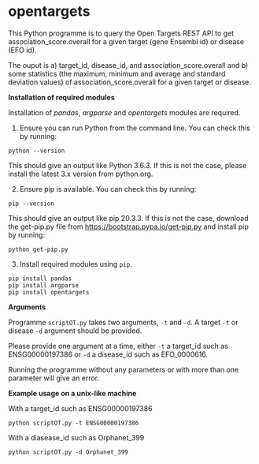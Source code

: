 # opentargets
This Python programme is to query the Open Targets REST API to get association_score.overall for a given target (gene Ensembl id) or disease (EFO id).

The ouput is a) target_id, disease_id, and association_score.overall and b) some statistics (the maximum, minimum and average and standard deviation values) of association_score.overall for a given target or disease.


**Installation of required modules**

Installation of *pandas*, *argparse* and *opentargets* modules are required.

1) Ensure you can run Python from the command line. You can check this by running:
```
python --version
```
This should give an output like Python 3.6.3. If this is not the case, please install the latest 3.x version from python.org.

2) Ensure pip is available. You can check this by running:
```
pip --version
```
This should give an output like pip 20.3.3. If this is not the case, download the get-pip.py file from https://bootstrap.pypa.io/get-pip.py and install pip by running:
```
python get-pip.py
```
3) Install required modules using `pip`.
```
pip install pandas
pip install argparse
pip install opentargets
```

**Arguments**

Programme `scriptOT.py` takes two arguments, `-t` and `-d`. A target `-t` or disease `-d` argument should be provided.

Please provide one argument at a time, either `-t` a target_id such as ENSG00000197386 or `-d` a disease_id such as EFO_0000616.

Running the programme without any parameters or with more than one parameter will give an error.


**Example usage on a unix-like machine**

With a target_id such as ENSG00000197386
```
python scriptOT.py -t ENSG00000197386
```
With a diasease_id such as Orphanet_399
```
python scriptOT.py -d Orphanet_399
```

